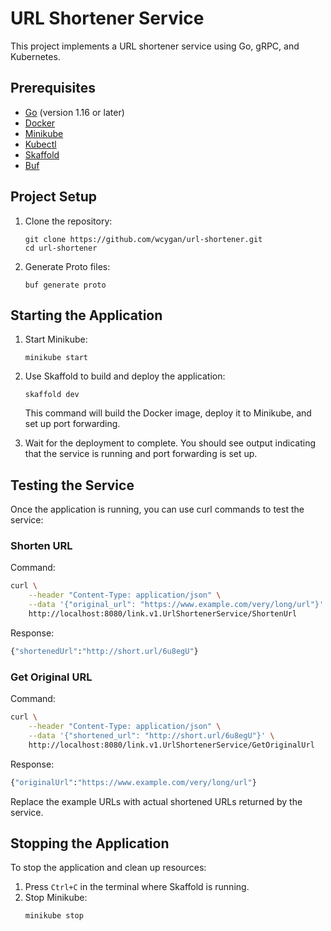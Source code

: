 # URL Shortener Service

This project implements a URL shortener service using Go, gRPC, and Kubernetes.

## Prerequisites

- [Go](https://golang.org/doc/install) (version 1.16 or later)
- [Docker](https://docs.docker.com/get-docker/)
- [Minikube](https://minikube.sigs.k8s.io/docs/start/)
- [Kubectl](https://kubernetes.io/docs/tasks/tools/)
- [Skaffold](https://skaffold.dev/docs/install/)
- [Buf](https://buf.build/docs/installation)

## Project Setup

1. Clone the repository:
   ```
   git clone https://github.com/wcygan/url-shortener.git
   cd url-shortener
   ```

2. Generate Proto files:
   ```
   buf generate proto
   ```

## Starting the Application

1. Start Minikube:
   ```
   minikube start
   ```

2. Use Skaffold to build and deploy the application:
   ```
   skaffold dev
   ```

   This command will build the Docker image, deploy it to Minikube, and set up port forwarding.

3. Wait for the deployment to complete. You should see output indicating that the service is running and port forwarding is set up.

## Testing the Service

Once the application is running, you can use curl commands to test the service:

### Shorten URL

Command:

```bash
curl \
    --header "Content-Type: application/json" \
    --data '{"original_url": "https://www.example.com/very/long/url"}' \
    http://localhost:8080/link.v1.UrlShortenerService/ShortenUrl
```

Response:

```bash
{"shortenedUrl":"http://short.url/6u8egU"}
```

### Get Original URL

Command:

```bash
curl \
    --header "Content-Type: application/json" \
    --data '{"shortened_url": "http://short.url/6u8egU"}' \
    http://localhost:8080/link.v1.UrlShortenerService/GetOriginalUrl
```

Response:

```bash
{"originalUrl":"https://www.example.com/very/long/url"}
```

Replace the example URLs with actual shortened URLs returned by the service.

## Stopping the Application

To stop the application and clean up resources:

1. Press `Ctrl+C` in the terminal where Skaffold is running.
2. Stop Minikube:
   ```
   minikube stop
   ```